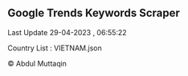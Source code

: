 

## Google Trends Keywords Scraper 
 
Last Update 29-04-2023 , 06:55:22

Country List :
VIETNAM.json



© Abdul Muttaqin 
